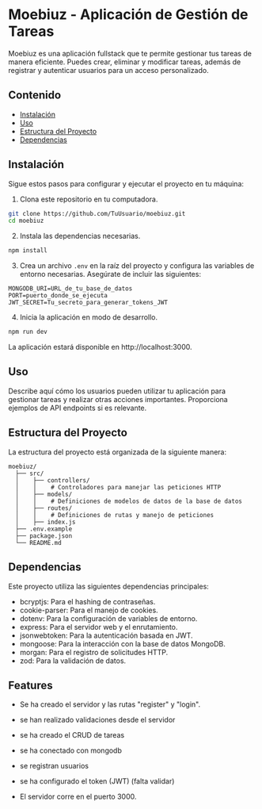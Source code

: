 
# Moebiuz - Aplicación de Gestión de Tareas

Moebiuz es una aplicación fullstack que te permite gestionar tus tareas de manera eficiente. Puedes crear, eliminar y modificar tareas, además de registrar y autenticar usuarios para un acceso personalizado.

## Contenido

- [Instalación](#instalación)
- [Uso](#uso)
- [Estructura del Proyecto](#estructura-del-proyecto)
- [Dependencias](#dependencias)

## Instalación

Sigue estos pasos para configurar y ejecutar el proyecto en tu máquina:

1. Clona este repositorio en tu computadora.

```bash
git clone https://github.com/TuUsuario/moebiuz.git
cd moebiuz
```

2. Instala las dependencias necesarias.

```bash
npm install
```

3. Crea un archivo `.env` en la raíz del proyecto y configura las variables de entorno necesarias. Asegúrate de incluir las siguientes:

```
MONGODB_URI=URL_de_tu_base_de_datos
PORT=puerto_donde_se_ejecuta
JWT_SECRET=Tu_secreto_para_generar_tokens_JWT
```

4. Inicia la aplicación en modo de desarrollo.

```bash
npm run dev
```
La aplicación estará disponible en http://localhost:3000.

## Uso

Describe aquí cómo los usuarios pueden utilizar tu aplicación para gestionar tareas y realizar otras acciones importantes. Proporciona ejemplos de API endpoints si es relevante.

## Estructura del Proyecto
La estructura del proyecto está organizada de la siguiente manera:

```
moebiuz/
  ├── src/
  │    ├── controllers/
  │    │    # Controladores para manejar las peticiones HTTP
  │    ├── models/
  │    │    # Definiciones de modelos de datos de la base de datos
  │    ├── routes/
  │    │    # Definiciones de rutas y manejo de peticiones
  │    ├── index.js
  ├── .env.example
  ├── package.json
  └── README.md
```

## Dependencias
Este proyecto utiliza las siguientes dependencias principales:

- bcryptjs: Para el hashing de contraseñas.
- cookie-parser: Para el manejo de cookies.
- dotenv: Para la configuración de variables de entorno.
- express: Para el servidor web y el enrutamiento.
- jsonwebtoken: Para la autenticación basada en JWT.
- mongoose: Para la interacción con la base de datos MongoDB.
- morgan: Para el registro de solicitudes HTTP.
- zod: Para la validación de datos.


## Features

- Se ha creado el servidor y las rutas "register" y "login".

- se han realizado validaciones desde el servidor

- se ha creado el CRUD de tareas

- se ha conectado con mongodb

- se registran usuarios

- se ha configurado el token (JWT) (falta validar)

- El servidor corre en el puerto 3000.


